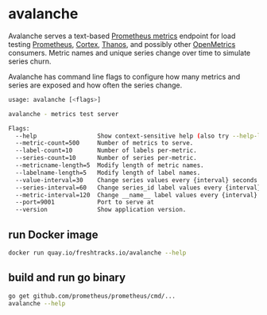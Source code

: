 # avalanche

Avalanche serves a text-based [Prometheus metrics](https://prometheus.io/docs/instrumenting/exposition_formats/) endpoint for load testing [Prometheus](https://prometheus.io/), [Cortex](https://github.com/weaveworks/cortex), [Thanos](https://github.com/improbable-eng/thanos), and possibly other [OpenMetrics](https://github.com/OpenObservability/OpenMetrics) consumers. Metric names and unique series change over time to simulate series churn.

Avalanche has command line flags to configure how many metrics and series are exposed and how often the series change.

```bash
usage: avalanche [<flags>]

avalanche - metrics test server

Flags:
  --help                 Show context-sensitive help (also try --help-long and --help-man).
  --metric-count=500     Number of metrics to serve.
  --label-count=10       Number of labels per-metric.
  --series-count=10      Number of series per-metric.
  --metricname-length=5  Modify length of metric names.
  --labelname-length=5   Modify length of label names.
  --value-interval=30    Change series values every {interval} seconds.
  --series-interval=60   Change series_id label values every {interval} seconds.
  --metric-interval=120  Change __name__ label values every {interval} seconds.
  --port=9001            Port to serve at
  --version              Show application version.
```

## run Docker image

```bash
docker run quay.io/freshtracks.io/avalanche --help
```

## build and run go binary
```bash
go get github.com/prometheus/prometheus/cmd/...
avalanche --help
```
